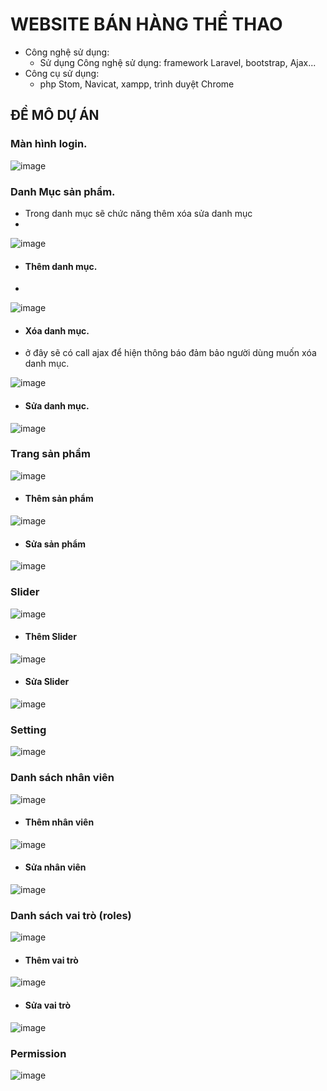 # WEBSITE BÁN HÀNG THỂ THAO
- Công nghệ sử dụng:
  - Sử dụng Công nghệ sử dụng: framework Laravel, bootstrap, Ajax...
- Công cụ sử dụng:
  - php Stom, Navicat,  xampp, trình duyệt Chrome
## ĐỀ MÔ DỰ ÁN
### Màn hình login.
 ![image](https://github.com/duyctk42/Website_Ban_Do_The_Thao/assets/62608235/5c5c10e3-7543-4891-a5ec-0a7fb84ef654)
### Danh Mục sản phẩm.
- Trong danh mục sẽ chức năng thêm xóa sửa danh mục
- 
![image](https://github.com/duyctk42/Website_Ban_Do_The_Thao/assets/62608235/f41df791-ebbf-4d92-bed3-5bc15346da85)
- #### Thêm danh mục.
- 
![image](https://github.com/duyctk42/Website_Ban_Do_The_Thao/assets/62608235/ce164f2f-c463-4232-b905-53fe2cdb7b4d)

- #### Xóa danh mục.
- ở đây sẽ có call ajax để hiện thông báo đảm bảo người dùng muốn xóa danh mục.

![image](https://github.com/duyctk42/Website_Ban_Do_The_Thao/assets/62608235/59e09da0-3e87-4629-8d92-68e9c7251848)
- #### Sửa danh mục.
![image](https://github.com/duyctk42/Website_Ban_Do_The_Thao/assets/62608235/49fc8c3a-3c7a-4fad-9750-67c0b0aceeba)
### Trang sản phẩm
![image](https://github.com/duyctk42/Website_Ban_Do_The_Thao/assets/62608235/1393892e-9af8-4d74-99d7-ed3f2513faf2)
- #### Thêm sản phẩm
![image](https://github.com/duyctk42/Website_Ban_Do_The_Thao/assets/62608235/77d1396a-3a24-4554-80e3-8225ecd87893)
- #### Sửa sản phẩm
![image](https://github.com/duyctk42/Website_Ban_Do_The_Thao/assets/62608235/59d024e4-edff-4575-9396-f5250baba131)
### Slider
![image](https://github.com/duyctk42/Website_Ban_Do_The_Thao/assets/62608235/f4e26e6a-3f46-4d52-8dfc-fc153b4df89f)
- #### Thêm Slider
![image](https://github.com/duyctk42/Website_Ban_Do_The_Thao/assets/62608235/8e4c8071-87ba-4481-9c46-32f5d007ab16)
- #### Sửa Slider
![image](https://github.com/duyctk42/Website_Ban_Do_The_Thao/assets/62608235/cad4be43-4e2a-4463-ac86-381b1cb9621a)
### Setting
![image](https://github.com/duyctk42/Website_Ban_Do_The_Thao/assets/62608235/65a664e8-4a80-42e0-8e39-0e399577a50e)
### Danh sách nhân viên
![image](https://github.com/duyctk42/Website_Ban_Do_The_Thao/assets/62608235/463e4f94-90c5-42a0-8e3c-133db0d491b5)
- #### Thêm nhân viên
![image](https://github.com/duyctk42/Website_Ban_Do_The_Thao/assets/62608235/7c8cc07d-4129-48e0-9de1-8161520c0fce)
- #### Sửa nhân viên
![image](https://github.com/duyctk42/Website_Ban_Do_The_Thao/assets/62608235/61ba2848-dade-4ff6-b5e0-76e9a0c279d5)
### Danh sách vai trò (roles)
![image](https://github.com/duyctk42/Website_Ban_Do_The_Thao/assets/62608235/1c501b5f-7906-42ae-96b5-439466bac8f2)
- #### Thêm vai trò
![image](https://github.com/duyctk42/Website_Ban_Do_The_Thao/assets/62608235/c8756ba1-c193-4c9b-abea-fcff8d25bc7e)
- #### Sửa vai trò
![image](https://github.com/duyctk42/Website_Ban_Do_The_Thao/assets/62608235/6c7e3c88-b865-450d-9622-ff0e6ada4f94)
### Permission
![image](https://github.com/duyctk42/Website_Ban_Do_The_Thao/assets/62608235/0fc40cec-bd90-482a-a2f7-986567fcd4a7)

